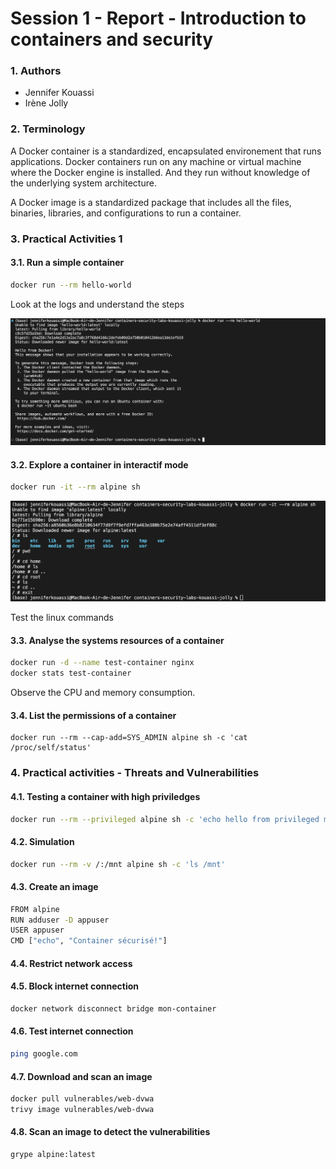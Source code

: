 # Session 1 - Report - Introduction to containers and security

### 1. Authors

- Jennifer Kouassi
- Irène Jolly

### 2. Terminology

A Docker container is a standardized, encapsulated environement that runs applications. Docker containers run on any machine or virtual machine where the Docker engine is installed. And they run without knowledge of the underlying system architecture. 

A Docker image is a standardized package that includes all the files, binaries, libraries, and configurations to run a container. 

### 3. Practical Activities 1

#### 3.1. Run a simple container

````bash 
docker run --rm hello-world
````
Look at the logs and understand the steps

![dockerhelloworld](../session1/images/dockerhelloworld.png)

#### 3.2. Explore a container in interactif mode

```bash 
docker run -it --rm alpine sh
```
![dockeralpine](../session1/images/dockeralpine.png)

Test the linux commands

#### 3.3. Analyse the systems resources of a container

```bash
docker run -d --name test-container nginx
docker stats test-container
```
Observe the CPU and memory consumption. 

#### 3.4. List the permissions of a container

```
docker run --rm --cap-add=SYS_ADMIN alpine sh -c 'cat /proc/self/status'
```

### 4. Practical activities - Threats and Vulnerabilities

#### 4.1. Testing a container with high priviledges

```bash 
docker run --rm --privileged alpine sh -c 'echo hello from privileged mode'
```

#### 4.2. Simulation

```bash 
docker run --rm -v /:/mnt alpine sh -c 'ls /mnt'
```

#### 4.3. Create an image

```bash 
FROM alpine
RUN adduser -D appuser
USER appuser
CMD ["echo", "Container sécurisé!"]
```

#### 4.4. Restrict network access

#### 4.5. Block internet connection
```bash
docker network disconnect bridge mon-container
```

#### 4.6. Test internet connection

```bash 
ping google.com 
```

#### 4.7. Download and scan an image 
```bash
docker pull vulnerables/web-dvwa
trivy image vulnerables/web-dvwa
```

#### 4.8. Scan an image to detect the vulnerabilities

```bash
grype alpine:latest
```









